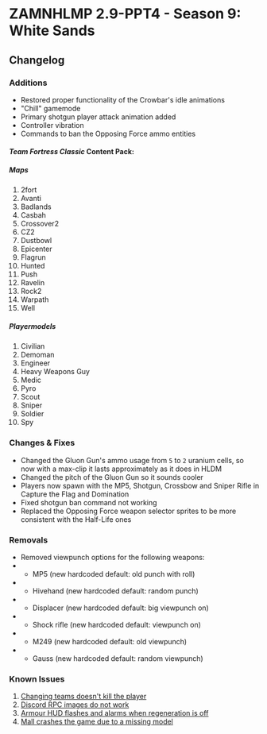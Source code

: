 # ZAMNHLMP 2.9-PPT4 - Season 9: White Sands
## Changelog

### Additions
- Restored proper functionality of the Crowbar's idle animations
- "Chill" gamemode
- Primary shotgun player attack animation added
- Controller vibration
- Commands to ban the Opposing Force ammo entities
#### __***Team Fortress Classic* Content Pack:**__
##### Maps
1. 2fort
1. Avanti
1. Badlands
1. Casbah
1. Crossover2
1. CZ2
1. Dustbowl
1. Epicenter
1. Flagrun
1. Hunted
1. Push
1. Ravelin
1. Rock2
1. Warpath
1. Well
##### Playermodels
1. Civilian
1. Demoman
1. Engineer
1. Heavy Weapons Guy
1. Medic
1. Pyro
1. Scout
1. Sniper
1. Soldier
1. Spy

### Changes & Fixes
- Changed the Gluon Gun's ammo usage from `5` to `2` uranium cells, so now with a max-clip it lasts approximately as it does in HLDM
- Changed the pitch of the Gluon Gun so it sounds cooler
- Players now spawn with the MP5, Shotgun, Crossbow and Sniper Rifle in Capture the Flag and Domination
- Fixed shotgun ban command not working
- Replaced the Opposing Force weapon selector sprites to be more consistent with the Half-Life ones

### Removals
- Removed viewpunch options for the following weapons:
- - MP5 (new hardcoded default: old punch with roll)
- - Hivehand (new hardcoded default: random punch)
- - Displacer (new hardcoded default: big viewpunch on)
- - Shock rifle (new hardcoded default: viewpunch on)
- - M249 (new hardcoded default: old viewpunch)
- - Gauss (new hardcoded default: random viewpunch)

### Known Issues
1. [Changing teams doesn't kill the player](https://github.com/phoenixprojectsoftware/zamnhlmp/issues/79)
2. [Discord RPC images do not work](https://github.com/phoenixprojectsoftware/zamnhlmp/issues/77)
3. [Armour HUD flashes and alarms when regeneration is off](https://github.com/phoenixprojectsoftware/zamnhlmp/issues/72)
4. [Mall crashes the game due to a missing model](https://github.com/phoenixprojectsoftware/zamnhlmp/issues/87)
